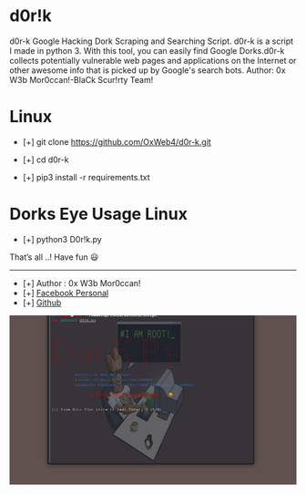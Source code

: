 # d0r!k 
d0r-k Google Hacking Dork Scraping and Searching Script. d0r-k is a script I made in python 3. With this tool, you can easily find Google Dorks.d0r-k collects potentially vulnerable web pages and applications on the Internet or other awesome info that is picked up by Google's search bots. Author: 0x W3b Mor0ccan!-BlaCk Scur!rty Team!

# Linux
* [+] git clone https://github.com/OxWeb4/d0r-k.git

* [+] cd d0r-k

* [+] pip3 install -r requirements.txt


# Dorks Eye Usage Linux

* [+] python3 D0r!k.py

That’s all ..!
Have fun 😃
****

* [+] Author : 0x W3b Mor0ccan!
* [+] [Facebook Personal](https://www.facebook.com/OxWeb1)
* [+] [Github](https://github.com/OxWeb4)


![Screenshot](img/d0r!k.png)
